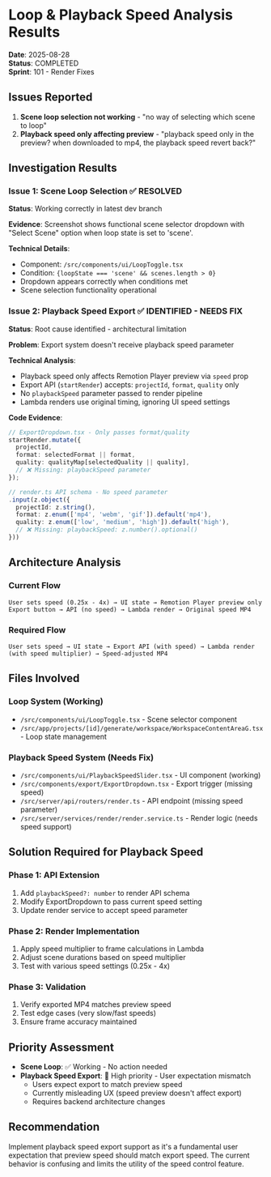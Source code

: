 # Loop & Playback Speed Analysis Results

**Date**: 2025-08-28  
**Status**: COMPLETED  
**Sprint**: 101 - Render Fixes

## Issues Reported

1. **Scene loop selection not working** - "no way of selecting which scene to loop"
2. **Playback speed only affecting preview** - "playback speed only in the preview? when downloaded to mp4, the playback speed revert back?"

## Investigation Results

### Issue 1: Scene Loop Selection ✅ RESOLVED

**Status**: Working correctly in latest dev branch

**Evidence**: Screenshot shows functional scene selector dropdown with "Select Scene" option when loop state is set to 'scene'.

**Technical Details**:
- Component: `/src/components/ui/LoopToggle.tsx`
- Condition: `{loopState === 'scene' && scenes.length > 0}`
- Dropdown appears correctly when conditions met
- Scene selection functionality operational

### Issue 2: Playback Speed Export ✅ IDENTIFIED - NEEDS FIX

**Status**: Root cause identified - architectural limitation

**Problem**: Export system doesn't receive playback speed parameter

**Technical Analysis**:
- Playback speed only affects Remotion Player preview via `speed` prop
- Export API (`startRender`) accepts: `projectId`, `format`, `quality` only
- No `playbackSpeed` parameter passed to render pipeline
- Lambda renders use original timing, ignoring UI speed settings

**Code Evidence**:
```typescript
// ExportDropdown.tsx - Only passes format/quality
startRender.mutate({ 
  projectId,
  format: selectedFormat || format,
  quality: qualityMap[selectedQuality || quality],
  // ❌ Missing: playbackSpeed parameter
});

// render.ts API schema - No speed parameter
.input(z.object({
  projectId: z.string(),
  format: z.enum(['mp4', 'webm', 'gif']).default('mp4'),
  quality: z.enum(['low', 'medium', 'high']).default('high'),
  // ❌ Missing: playbackSpeed: z.number().optional()
}))
```

## Architecture Analysis

### Current Flow
```
User sets speed (0.25x - 4x) → UI state → Remotion Player preview only
Export button → API (no speed) → Lambda render → Original speed MP4
```

### Required Flow  
```
User sets speed → UI state → Export API (with speed) → Lambda render (with speed multiplier) → Speed-adjusted MP4
```

## Files Involved

### Loop System (Working)
- `/src/components/ui/LoopToggle.tsx` - Scene selector component
- `/src/app/projects/[id]/generate/workspace/WorkspaceContentAreaG.tsx` - Loop state management

### Playback Speed System (Needs Fix)
- `/src/components/ui/PlaybackSpeedSlider.tsx` - UI component (working)
- `/src/components/export/ExportDropdown.tsx` - Export trigger (missing speed)
- `/src/server/api/routers/render.ts` - API endpoint (missing speed parameter)
- `/src/server/services/render/render.service.ts` - Render logic (needs speed support)

## Solution Required for Playback Speed

### Phase 1: API Extension
1. Add `playbackSpeed?: number` to render API schema
2. Modify ExportDropdown to pass current speed setting
3. Update render service to accept speed parameter

### Phase 2: Render Implementation  
1. Apply speed multiplier to frame calculations in Lambda
2. Adjust scene durations based on speed multiplier
3. Test with various speed settings (0.25x - 4x)

### Phase 3: Validation
1. Verify exported MP4 matches preview speed
2. Test edge cases (very slow/fast speeds)
3. Ensure frame accuracy maintained

## Priority Assessment

- **Scene Loop**: ✅ Working - No action needed
- **Playback Speed Export**: 🔴 High priority - User expectation mismatch
  - Users expect export to match preview speed
  - Currently misleading UX (speed preview doesn't affect export)
  - Requires backend architecture changes

## Recommendation

Implement playback speed export support as it's a fundamental user expectation that preview speed should match export speed. The current behavior is confusing and limits the utility of the speed control feature.
